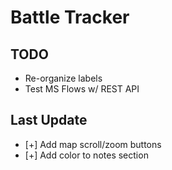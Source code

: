 # Battle Tracker

## TODO
- Re-organize labels
- Test MS Flows w/ REST API

## Last Update
- [+] Add map scroll/zoom buttons
- [+] Add color to notes section